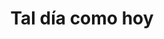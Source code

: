 ---
title: "Tal día como hoy"
meta_title: "Hitos y efemerides de Bitcoin | Proyecto Bitcoin"
description: "Fechas de los hitos más relevantes en el desarrollo de Bitcoin, mes a mes"
categories: ["hitos", "calendario"]
draft: false
---